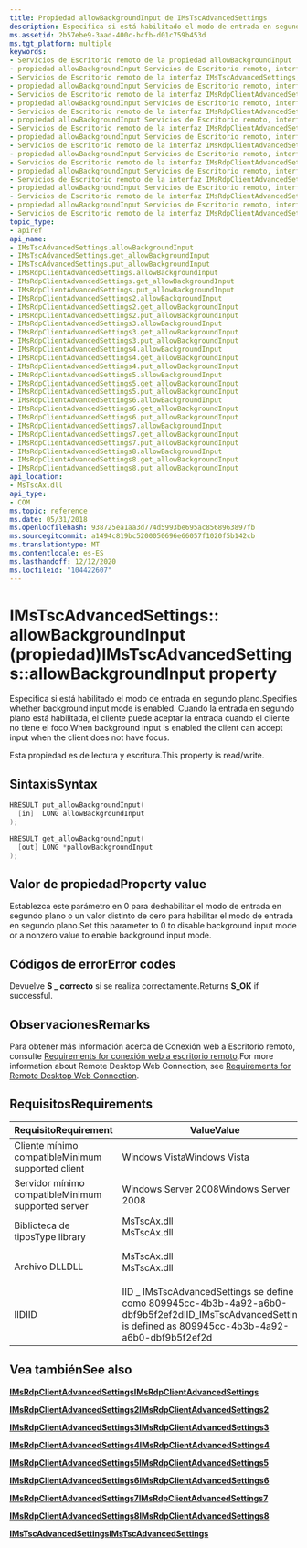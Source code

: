 ```yaml
---
title: Propiedad allowBackgroundInput de IMsTscAdvancedSettings
description: Especifica si está habilitado el modo de entrada en segundo plano.
ms.assetid: 2b57ebe9-3aad-400c-bcfb-d01c759b453d
ms.tgt_platform: multiple
keywords:
- Servicios de Escritorio remoto de la propiedad allowBackgroundInput
- propiedad allowBackgroundInput Servicios de Escritorio remoto, interfaz IMsTscAdvancedSettings
- Servicios de Escritorio remoto de la interfaz IMsTscAdvancedSettings, propiedad allowBackgroundInput
- propiedad allowBackgroundInput Servicios de Escritorio remoto, interfaz IMsRdpClientAdvancedSettings
- Servicios de Escritorio remoto de la interfaz IMsRdpClientAdvancedSettings, propiedad allowBackgroundInput
- propiedad allowBackgroundInput Servicios de Escritorio remoto, interfaz IMsRdpClientAdvancedSettings2
- Servicios de Escritorio remoto de la interfaz IMsRdpClientAdvancedSettings2, propiedad allowBackgroundInput
- propiedad allowBackgroundInput Servicios de Escritorio remoto, interfaz IMsRdpClientAdvancedSettings3
- Servicios de Escritorio remoto de la interfaz IMsRdpClientAdvancedSettings3, propiedad allowBackgroundInput
- propiedad allowBackgroundInput Servicios de Escritorio remoto, interfaz IMsRdpClientAdvancedSettings4
- Servicios de Escritorio remoto de la interfaz IMsRdpClientAdvancedSettings4, propiedad allowBackgroundInput
- propiedad allowBackgroundInput Servicios de Escritorio remoto, interfaz IMsRdpClientAdvancedSettings5
- Servicios de Escritorio remoto de la interfaz IMsRdpClientAdvancedSettings5, propiedad allowBackgroundInput
- propiedad allowBackgroundInput Servicios de Escritorio remoto, interfaz IMsRdpClientAdvancedSettings6
- Servicios de Escritorio remoto de la interfaz IMsRdpClientAdvancedSettings6, propiedad allowBackgroundInput
- propiedad allowBackgroundInput Servicios de Escritorio remoto, interfaz IMsRdpClientAdvancedSettings7
- Servicios de Escritorio remoto de la interfaz IMsRdpClientAdvancedSettings7, propiedad allowBackgroundInput
- propiedad allowBackgroundInput Servicios de Escritorio remoto, interfaz IMsRdpClientAdvancedSettings8
- Servicios de Escritorio remoto de la interfaz IMsRdpClientAdvancedSettings8, propiedad allowBackgroundInput
topic_type:
- apiref
api_name:
- IMsTscAdvancedSettings.allowBackgroundInput
- IMsTscAdvancedSettings.get_allowBackgroundInput
- IMsTscAdvancedSettings.put_allowBackgroundInput
- IMsRdpClientAdvancedSettings.allowBackgroundInput
- IMsRdpClientAdvancedSettings.get_allowBackgroundInput
- IMsRdpClientAdvancedSettings.put_allowBackgroundInput
- IMsRdpClientAdvancedSettings2.allowBackgroundInput
- IMsRdpClientAdvancedSettings2.get_allowBackgroundInput
- IMsRdpClientAdvancedSettings2.put_allowBackgroundInput
- IMsRdpClientAdvancedSettings3.allowBackgroundInput
- IMsRdpClientAdvancedSettings3.get_allowBackgroundInput
- IMsRdpClientAdvancedSettings3.put_allowBackgroundInput
- IMsRdpClientAdvancedSettings4.allowBackgroundInput
- IMsRdpClientAdvancedSettings4.get_allowBackgroundInput
- IMsRdpClientAdvancedSettings4.put_allowBackgroundInput
- IMsRdpClientAdvancedSettings5.allowBackgroundInput
- IMsRdpClientAdvancedSettings5.get_allowBackgroundInput
- IMsRdpClientAdvancedSettings5.put_allowBackgroundInput
- IMsRdpClientAdvancedSettings6.allowBackgroundInput
- IMsRdpClientAdvancedSettings6.get_allowBackgroundInput
- IMsRdpClientAdvancedSettings6.put_allowBackgroundInput
- IMsRdpClientAdvancedSettings7.allowBackgroundInput
- IMsRdpClientAdvancedSettings7.get_allowBackgroundInput
- IMsRdpClientAdvancedSettings7.put_allowBackgroundInput
- IMsRdpClientAdvancedSettings8.allowBackgroundInput
- IMsRdpClientAdvancedSettings8.get_allowBackgroundInput
- IMsRdpClientAdvancedSettings8.put_allowBackgroundInput
api_location:
- MsTscAx.dll
api_type:
- COM
ms.topic: reference
ms.date: 05/31/2018
ms.openlocfilehash: 938725ea1aa3d774d5993be695ac8568963897fb
ms.sourcegitcommit: a1494c819bc5200050696e66057f1020f5b142cb
ms.translationtype: MT
ms.contentlocale: es-ES
ms.lasthandoff: 12/12/2020
ms.locfileid: "104422607"
---
```

# <a name="imstscadvancedsettingsallowbackgroundinput-property"></a><span data-ttu-id="18797-122">IMsTscAdvancedSettings:: allowBackgroundInput (propiedad)</span><span class="sxs-lookup"><span data-stu-id="18797-122">IMsTscAdvancedSettings::allowBackgroundInput property</span></span>

<span data-ttu-id="18797-123">Especifica si está habilitado el modo de entrada en segundo plano.</span><span class="sxs-lookup"><span data-stu-id="18797-123">Specifies whether background input mode is enabled.</span></span> <span data-ttu-id="18797-124">Cuando la entrada en segundo plano está habilitada, el cliente puede aceptar la entrada cuando el cliente no tiene el foco.</span><span class="sxs-lookup"><span data-stu-id="18797-124">When background input is enabled the client can accept input when the client does not have focus.</span></span>

<span data-ttu-id="18797-125">Esta propiedad es de lectura y escritura.</span><span class="sxs-lookup"><span data-stu-id="18797-125">This property is read/write.</span></span>

## <a name="syntax"></a><span data-ttu-id="18797-126">Sintaxis</span><span class="sxs-lookup"><span data-stu-id="18797-126">Syntax</span></span>


```C++
HRESULT put_allowBackgroundInput(
  [in]  LONG allowBackgroundInput
);

HRESULT get_allowBackgroundInput(
  [out] LONG *pallowBackgroundInput
);
```



## <a name="property-value"></a><span data-ttu-id="18797-127">Valor de propiedad</span><span class="sxs-lookup"><span data-stu-id="18797-127">Property value</span></span>

<span data-ttu-id="18797-128">Establezca este parámetro en 0 para deshabilitar el modo de entrada en segundo plano o un valor distinto de cero para habilitar el modo de entrada en segundo plano.</span><span class="sxs-lookup"><span data-stu-id="18797-128">Set this parameter to 0 to disable background input mode or a nonzero value to enable background input mode.</span></span>

## <a name="error-codes"></a><span data-ttu-id="18797-129">Códigos de error</span><span class="sxs-lookup"><span data-stu-id="18797-129">Error codes</span></span>

<span data-ttu-id="18797-130">Devuelve **S \_ correcto** si se realiza correctamente.</span><span class="sxs-lookup"><span data-stu-id="18797-130">Returns **S\_OK** if successful.</span></span>

## <a name="remarks"></a><span data-ttu-id="18797-131">Observaciones</span><span class="sxs-lookup"><span data-stu-id="18797-131">Remarks</span></span>

<span data-ttu-id="18797-132">Para obtener más información acerca de Conexión web a Escritorio remoto, consulte [Requirements for conexión web a escritorio remoto](requirements-for-remote-desktop-web-connection.md).</span><span class="sxs-lookup"><span data-stu-id="18797-132">For more information about Remote Desktop Web Connection, see [Requirements for Remote Desktop Web Connection](requirements-for-remote-desktop-web-connection.md).</span></span>

## <a name="requirements"></a><span data-ttu-id="18797-133">Requisitos</span><span class="sxs-lookup"><span data-stu-id="18797-133">Requirements</span></span>



| <span data-ttu-id="18797-134">Requisito</span><span class="sxs-lookup"><span data-stu-id="18797-134">Requirement</span></span> | <span data-ttu-id="18797-135">Value</span><span class="sxs-lookup"><span data-stu-id="18797-135">Value</span></span> |
|-------------------------------------|-------------------------------------------------------------------------------------------|
| <span data-ttu-id="18797-136">Cliente mínimo compatible</span><span class="sxs-lookup"><span data-stu-id="18797-136">Minimum supported client</span></span><br/> | <span data-ttu-id="18797-137">Windows Vista</span><span class="sxs-lookup"><span data-stu-id="18797-137">Windows Vista</span></span><br/>                                                                  |
| <span data-ttu-id="18797-138">Servidor mínimo compatible</span><span class="sxs-lookup"><span data-stu-id="18797-138">Minimum supported server</span></span><br/> | <span data-ttu-id="18797-139">Windows Server 2008</span><span class="sxs-lookup"><span data-stu-id="18797-139">Windows Server 2008</span></span><br/>                                                            |
| <span data-ttu-id="18797-140">Biblioteca de tipos</span><span class="sxs-lookup"><span data-stu-id="18797-140">Type library</span></span><br/>             | <dl> <span data-ttu-id="18797-141"><dt>MsTscAx.dll</dt></span><span class="sxs-lookup"><span data-stu-id="18797-141"><dt>MsTscAx.dll</dt></span></span> </dl>    |
| <span data-ttu-id="18797-142">Archivo DLL</span><span class="sxs-lookup"><span data-stu-id="18797-142">DLL</span></span><br/>                      | <dl> <span data-ttu-id="18797-143"><dt>MsTscAx.dll</dt></span><span class="sxs-lookup"><span data-stu-id="18797-143"><dt>MsTscAx.dll</dt></span></span> </dl>    |
| <span data-ttu-id="18797-144">IID</span><span class="sxs-lookup"><span data-stu-id="18797-144">IID</span></span><br/>                      | <span data-ttu-id="18797-145">IID \_ IMsTscAdvancedSettings se define como 809945cc-4b3b-4a92-a6b0-dbf9b5f2ef2d</span><span class="sxs-lookup"><span data-stu-id="18797-145">IID\_IMsTscAdvancedSettings is defined as 809945cc-4b3b-4a92-a6b0-dbf9b5f2ef2d</span></span><br/> |



## <a name="see-also"></a><span data-ttu-id="18797-146">Vea también</span><span class="sxs-lookup"><span data-stu-id="18797-146">See also</span></span>

<dl> <dt>

[<span data-ttu-id="18797-147">**IMsRdpClientAdvancedSettings**</span><span class="sxs-lookup"><span data-stu-id="18797-147">**IMsRdpClientAdvancedSettings**</span></span>](imsrdpclientadvancedsettings-interface.md)
</dt> <dt>

[<span data-ttu-id="18797-148">**IMsRdpClientAdvancedSettings2**</span><span class="sxs-lookup"><span data-stu-id="18797-148">**IMsRdpClientAdvancedSettings2**</span></span>](imsrdpclientadvancedsettings2.md)
</dt> <dt>

[<span data-ttu-id="18797-149">**IMsRdpClientAdvancedSettings3**</span><span class="sxs-lookup"><span data-stu-id="18797-149">**IMsRdpClientAdvancedSettings3**</span></span>](imsrdpclientadvancedsettings3.md)
</dt> <dt>

[<span data-ttu-id="18797-150">**IMsRdpClientAdvancedSettings4**</span><span class="sxs-lookup"><span data-stu-id="18797-150">**IMsRdpClientAdvancedSettings4**</span></span>](imsrdpclientadvancedsettings4.md)
</dt> <dt>

[<span data-ttu-id="18797-151">**IMsRdpClientAdvancedSettings5**</span><span class="sxs-lookup"><span data-stu-id="18797-151">**IMsRdpClientAdvancedSettings5**</span></span>](imsrdpclientadvancedsettings5.md)
</dt> <dt>

[<span data-ttu-id="18797-152">**IMsRdpClientAdvancedSettings6**</span><span class="sxs-lookup"><span data-stu-id="18797-152">**IMsRdpClientAdvancedSettings6**</span></span>](imsrdpclientadvancedsettings6.md)
</dt> <dt>

[<span data-ttu-id="18797-153">**IMsRdpClientAdvancedSettings7**</span><span class="sxs-lookup"><span data-stu-id="18797-153">**IMsRdpClientAdvancedSettings7**</span></span>](imsrdpclientadvancedsettings7.md)
</dt> <dt>

[<span data-ttu-id="18797-154">**IMsRdpClientAdvancedSettings8**</span><span class="sxs-lookup"><span data-stu-id="18797-154">**IMsRdpClientAdvancedSettings8**</span></span>](imsrdpclientadvancedsettings8.md)
</dt> <dt>

[<span data-ttu-id="18797-155">**IMsTscAdvancedSettings**</span><span class="sxs-lookup"><span data-stu-id="18797-155">**IMsTscAdvancedSettings**</span></span>](imstscadvancedsettings-interface.md)
</dt> </dl>

 

 





